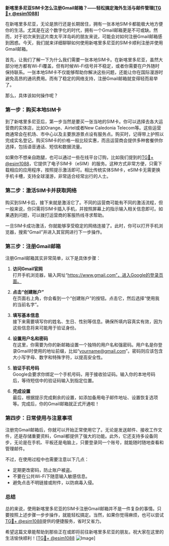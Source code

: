 **新喀里多尼亚SIM卡怎么注册Gmail邮箱？——轻松搞定海外生活与邮件管理[[TG💪+ @esim1088](https://t.me/s/esim1088)]**

在新喀里多尼亚，无论是旅行还是长期居住，拥有一张本地SIM卡都能极大地方便你的生活。尤其是在这个数字化的时代，拥有一个Gmail邮箱更是不可或缺。然而，对于初次来到这片南太平洋岛屿的朋友来说，可能会对如何注册Gmail邮箱感到困惑。今天，我们就来详细聊聊如何使用新喀里多尼亚的SIM卡顺利注册并使用Gmail邮箱。

首先，让我们了解一下为什么我们需要一张本地SIM卡。在新喀里多尼亚，虽然大部分地方都有Wi-Fi覆盖，但有时候Wi-Fi信号并不稳定，或者你需要在户外随时保持联系。一张本地SIM卡不仅能够帮助你解决这些问题，还能让你在国际漫游时避免高昂的通讯费用。而有了稳定的网络支持，注册Gmail邮箱就变得轻而易举了。

那么，具体该如何操作呢？

### 第一步：购买本地SIM卡

到了新喀里多尼亚后，第一步当然是要买一张当地的SIM卡。你可以选择去各大运营商的实体店，比如Orange、Airtel或者New Caledonia Telecom等。这些运营商通常会在机场、市中心以及主要旅游景点设有服务点。购买时，记得带上护照以完成实名登记。购买SIM卡的价格一般比较实惠，而且运营商会提供多种套餐供你选择，包括语音通话、短信和数据流量。

如果你不想亲自跑腿，也可以通过一些在线平台订购，比如我们提到的[TG💪+ @esim1088](https://t.me/s/esim1088)，它提供了电子SIM卡（eSIM）的服务。这种方式非常方便，只需下载相应的应用程序，按照提示激活即可。相比传统实体SIM卡，eSIM卡无需更换手机卡槽，支持全球漫游，非常适合经常出行的人士。

### 第二步：激活SIM卡并获取网络

购买到SIM卡后，接下来就是激活它了。不同的运营商可能有不同的激活流程，但一般来说，你只需将SIM卡插入手机，并按照屏幕上的指示输入相关信息即可。如果遇到问题，可以拨打运营商的客服热线寻求帮助。

一旦SIM卡成功激活，你就能够享受稳定的网络连接了。此时，你可以打开手机浏览器，搜索“Gmail”并进入其官网进行下一步操作。

### 第三步：注册Gmail邮箱

注册Gmail邮箱其实非常简单，以下是具体步骤：

1. **访问Gmail官网**  
   打开手机浏览器，输入网址“https://www.gmail.com”，进入Google的登录页面。

2. **点击“创建账户”**  
   在页面右上角，你会看到一个“创建账户”的按钮。点击它，然后选择“使用我的当前名字”。

3. **填写基本信息**  
   接下来需要填写你的姓名、生日、性别等信息。确保所填内容真实有效，因为这些信息将来可能用于验证身份。

4. **设置用户名和密码**  
   在这里，你需要为你的新邮箱设置一个独特的用户名和强密码。用户名是你登录Gmail时使用的地址前缀，比如“yourname@gmail.com”。密码则应该包含大小写字母、数字和特殊字符，以提高安全性。

5. **验证手机号码**  
   Google会要求你绑定一个手机号码，用于接收验证码。输入你的本地号码后，等待短信中的验证码输入到指定位置。

6. **完成设置**  
   最后，根据提示完成剩余的设置，如添加备用电子邮件地址、设置恢复选项等。完成后，你的Gmail邮箱就正式开通啦！

### 第四步：日常使用与注意事项

注册完Gmail邮箱后，你就可以开始正常使用它了。无论是发送邮件、接收工作文件，还是存储重要资料，Gmail都提供了强大的功能。此外，它还支持多设备同步，无论是在手机、平板还是电脑上，只要登录同一个账号，就能随时随地查看和管理邮件。

不过，在使用过程中也需要注意以下几点：
- 定期更改密码，防止账户被盗。
- 不要在公共Wi-Fi下随意输入敏感信息。
- 避免点击不明链接或附件，以防病毒入侵。

### 总结

总的来说，使用新喀里多尼亚的SIM卡注册Gmail邮箱并不是一件复杂的事情。只要按照上述步骤一步步操作，就能轻松搞定。当然，如果你觉得麻烦，也可以尝试[TG💪+ @esim1088](https://t.me/s/esim1088)提供的便捷服务，省时又省力。

希望这篇文章能帮助到那些正在或即将前往新喀里多尼亚的朋友。祝大家在这里的生活愉快顺利！[[TG💪+ @esim1088](https://t.me/s/esim1088) ![Image](https://i.postimg.cc/4NQfJmqS/Snipaste-2025-05-13-00-14-12.png)]